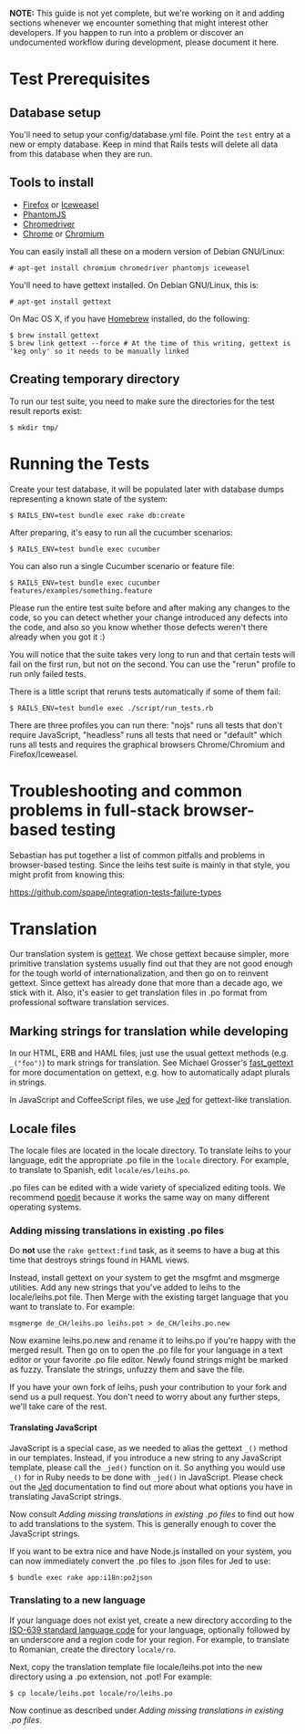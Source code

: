**NOTE:** This guide is not yet complete, but we're working on it and adding sections whenever we encounter something that might interest other developers. If you happen to run into a problem or discover an undocumented workflow during development, please document it here.


# Test Prerequisites

## Database setup

You'll need to setup your config/database.yml file. Point the ```test``` entry at a new or empty database. Keep in mind that Rails tests will delete all data from this database when they are run.

## Tools to install

* [Firefox](https://www.mozilla.org/firefox/) or [Iceweasel](http://www.geticeweasel.org/)
* [PhantomJS](http://phantomjs.org/)
* [Chromedriver](https://code.google.com/p/chromedriver/)
* [Chrome](https://www.google.com/intl/en/chrome/browser/) or [Chromium](http://www.chromium.org/Home)

You can easily install all these on a modern version of Debian GNU/Linux:

    # apt-get install chromium chromedriver phantomjs iceweasel

You'll need to have gettext installed. On Debian GNU/Linux, this is:

    # apt-get install gettext

On Mac OS X, if you have [Homebrew](http://brew.sh/) installed, do the following:

    $ brew install gettext
    $ brew link gettext --force # At the time of this writing, gettext is 'keg only' so it needs to be manually linked

## Creating temporary directory

To run our test suite, you need to make sure the directories for the test result reports exist:

    $ mkdir tmp/

# Running the Tests

Create your test database, it will be populated later with database dumps representing a known state of the system:

    $ RAILS_ENV=test bundle exec rake db:create

After preparing, it's easy to run all the cucumber scenarios:

    $ RAILS_ENV=test bundle exec cucumber

You can also run a single Cucumber scenario or feature file:

    $ RAILS_ENV=test bundle exec cucumber features/examples/something.feature

Please run the entire test suite before and after making any changes to the code, so you can detect whether your change introduced any defects into the code, and also so you know whether those defects weren't there already when you got it :)

You will notice that the suite takes very long to run and that certain tests will fail on the first run, but not on the second. You can use the "rerun" profile to run only failed tests.

There is a little script that reruns tests automatically if some of them fail:

    $ RAILS_ENV=test bundle exec ./script/run_tests.rb

There are three profiles you can run there: "nojs" runs all tests that don't require JavaScript, "headless" runs all tests that need or "default" which runs all tests and requires the graphical browsers Chrome/Chromium and Firefox/Iceweasel.


# Troubleshooting and common problems in full-stack browser-based testing

Sebastian has put together a list of common pitfalls and problems in browser-based testing. Since the leihs test suite is mainly in that style, you might profit from knowing this:

https://github.com/spape/integration-tests-failure-types

# Translation

Our translation system is [gettext](http://www.gnu.org/software/gettext/). We chose gettext because simpler, more primitive translation systems usually find out that they are not good enough for the tough world of internationalization, and then go on to reinvent gettext. Since gettext has already done that more than a decade ago, we stick with it. Also, it's easier to get translation files in .po format from professional software translation services.

## Marking strings for translation while developing

In our HTML, ERB and HAML files, just use the usual gettext methods (e.g. `_("foo")`) to mark strings for translation. See Michael Grosser's [fast_gettext](https://github.com/grosser/fast_gettext) for more documentation on gettext, e.g. how to automatically adapt plurals in strings.

In JavaScript and CoffeeScript files, we use [Jed](http://slexaxton.github.com/Jed/) for gettext-like translation.

## Locale files

The locale files are located in the locale directory. To translate leihs to your language, edit the appropriate .po file in the `locale` directory. For example, to translate to Spanish, edit `locale/es/leihs.po`.

.po files can be edited with a wide variety of specialized editing tools. We recommend [poedit](http://www.poedit.net/) because it works the same way on many different operating systems.

### Adding missing translations in existing .po files

Do **not** use the `rake gettext:find` task, as it seems to have a bug at this time that destroys strings found in HAML views.

Instead, install gettext on your system to get the msgfmt and msgmerge utilities. Add any new strings that you've added to leihs to the locale/leihs.pot file. Then Merge with the existing target language that you want to translate to. For example:

    msgmerge de_CH/leihs.po leihs.pot > de_CH/leihs.po.new

Now examine leihs.po.new and rename it to leihs.po if you're happy with the merged result. Then go on to open the .po file for your language in a text editor or your favorite .po file editor. Newly found strings might be marked as fuzzy. Translate the strings, unfuzzy them and save the file.

If you have your own fork of leihs, push your contribution to your fork and send us a pull request. You don't need to worry about any further steps, we'll take care of the rest. 

#### Translating JavaScript

JavaScript is a special case, as we needed to alias the gettext `_()` method in our templates. Instead, if you introduce a new string to any JavaScript template, please call the `_jed()` function on it. So anything you would use `_()` for in Ruby needs to be done with `_jed()` in JavaScript. Please check out the [Jed](http://slexaxton.github.com/Jed/) documentation to find out more about what options you have in translating JavaScript strings.

Now consult _Adding missing translations in existing .po files_ to find out how to add translations to the system. This is generally enough to cover the JavaScript strings.

If you want to be extra nice and have Node.js installed on your system, you can now immediately convert the .po files to .json files for Jed to use:

    $ bundle exec rake app:i18n:po2json

### Translating to a new language

If your language does not exist yet, create a new directory according to the [ISO-639 standard language code](http://en.wikipedia.org/wiki/List_of_ISO_639-1_codes) for your language, optionally followed by an underscore and a region code for your region. For example, to translate to Romanian, create the directory `locale/ro`.

Next, copy the translation template file locale/leihs.pot into the new directory using a .po extension, not .pot! For example:

    $ cp locale/leihs.pot locale/ro/leihs.po

Now continue as described under _Adding missing translations in existing .po files_.
